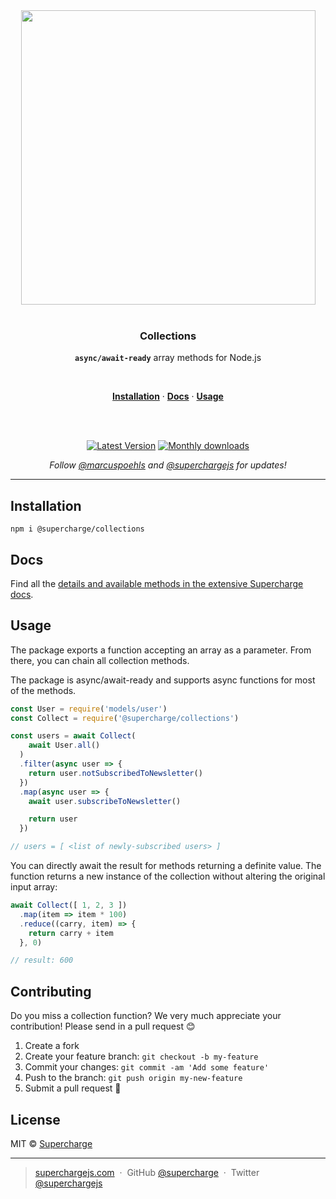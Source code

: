 <div align="center">
  <a href="https://superchargejs.com">
    <img width="471" style="max-width:100%;" src="https://superchargejs.com/images/supercharge-text.svg" />
  </a>
  <br/>
  <br/>
  <p>
    <h3>Collections</h3>
  </p>
  <p>
    <strong><code>async/await-ready</code></strong> array methods for Node.js
  </p>
  <br/>
  <p>
    <a href="#installation"><strong>Installation</strong></a> ·
    <a href="#Docs"><strong>Docs</strong></a> ·
    <a href="#usage"><strong>Usage</strong></a>
  </p>
  <br/>
  <br/>
  <p>
    <a href="https://www.npmjs.com/package/@supercharge/collections"><img src="https://img.shields.io/npm/v/@supercharge/collections.svg" alt="Latest Version"></a>
    <a href="https://www.npmjs.com/package/@supercharge/collections"><img src="https://img.shields.io/npm/dm/@supercharge/collections.svg" alt="Monthly downloads"></a>
  </p>
  <p>
    <em>Follow <a href="http://twitter.com/marcuspoehls">@marcuspoehls</a> and <a href="http://twitter.com/superchargejs">@superchargejs</a> for updates!</em>
  </p>
</div>

---

## Installation

```
npm i @supercharge/collections
```


## Docs
Find all the [details and available methods in the extensive Supercharge docs](https://superchargejs.com/docs/collections).


## Usage
The package exports a function accepting an array as a parameter. From there, you can chain all collection methods.

The package is async/await-ready and supports async functions for most of the methods.

```js
const User = require('models/user')
const Collect = require('@supercharge/collections')

const users = await Collect(
    await User.all()
  )
  .filter(async user => {
    return user.notSubscribedToNewsletter()
  })
  .map(async user => {
    await user.subscribeToNewsletter()

    return user
  })

// users = [ <list of newly-subscribed users> ]
```

You can directly await the result for methods returning a definite value. The function returns a new instance of the collection without altering the original input array:

```js
await Collect([ 1, 2, 3 ])
  .map(item => item * 100)
  .reduce((carry, item) => {
    return carry + item
  }, 0)

// result: 600
```


## Contributing
Do you miss a collection function? We very much appreciate your contribution! Please send in a pull request 😊

1.  Create a fork
2.  Create your feature branch: `git checkout -b my-feature`
3.  Commit your changes: `git commit -am 'Add some feature'`
4.  Push to the branch: `git push origin my-new-feature`
5.  Submit a pull request 🚀


## License
MIT © [Supercharge](https://superchargejs.com)

---

> [superchargejs.com](https://superchargejs.com) &nbsp;&middot;&nbsp;
> GitHub [@supercharge](https://github.com/supercharge/) &nbsp;&middot;&nbsp;
> Twitter [@superchargejs](https://twitter.com/superchargejs)
